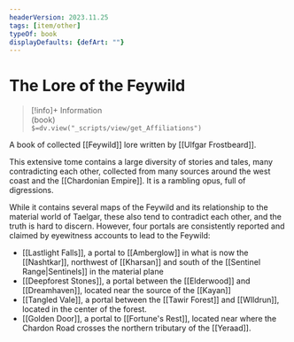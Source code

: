 ```yaml
---
headerVersion: 2023.11.25
tags: [item/other]
typeOf: book
displayDefaults: {defArt: ""}
---
```

# The Lore of the Feywild
>[!info]+ Information  
> (book)  
> `$=dv.view("_scripts/view/get_Affiliations")`

A book of collected [[Feywild]] lore written by [[Ulfgar Frostbeard]]. 

This extensive tome contains a large diversity of stories and tales, many contradicting each other, collected from many sources around the west coast and the [[Chardonian Empire]]. It is a rambling opus, full of digressions. 

While it contains several maps of the Feywild and its relationship to the material world of Taelgar, these also tend to contradict each other, and the truth is hard to discern. However, four portals are consistently reported and claimed by eyewitness accounts to lead to the Feywild:
- [[Lastlight Falls]], a portal to [[Amberglow]] in what is now the [[Nashtkar]], northwest of [[Kharsan]] and south of the [[Sentinel Range|Sentinels]] in the material plane
- [[Deepforest Stones]], a portal between the [[Elderwood]] and [[Dreamhaven]], located near the source of the [[Kayan]]
- [[Tangled Vale]], a portal between the [[Tawir Forest]] and [[WIldrun]], located in the center of the forest. 
- [[Golden Door]], a portal to [[Fortune's Rest]], located near where the Chardon Road crosses the northern tributary of the [[Yeraad]]. 